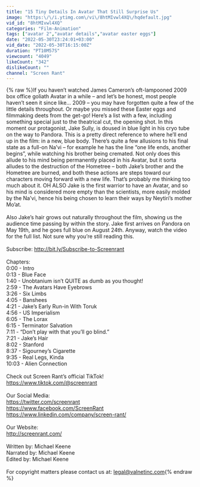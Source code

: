 ```yaml
---
title: "15 Tiny Details In Avatar That Still Surprise Us"
image: "https:\/\/i.ytimg.com\/vi\/8htMIvwl4XQ\/hqdefault.jpg"
vid_id: "8htMIvwl4XQ"
categories: "Film-Animation"
tags: ["avatar 2","avatar details","avatar easter eggs"]
date: "2022-05-30T23:24:01+03:00"
vid_date: "2022-05-30T16:15:00Z"
duration: "PT10M57S"
viewcount: "4049"
likeCount: "342"
dislikeCount: ""
channel: "Screen Rant"
---
```

{% raw %}If you haven’t watched James Cameron’s oft-lampooned 2009 box office goliath Avatar in a while – and let’s be honest, most people haven’t seen it since like… 2009 – you may have forgotten quite a few of the little details throughout. Or maybe you missed these Easter eggs and filmmaking deets from the get-go! Here’s a list with a few, including something special just to the theatrical cut, the opening shot. In this moment our protagonist, Jake Sully, is doused in blue light in his cryo tube on the way to Pandora. This is a pretty direct reference to where he’ll end up in the film: in a new, blue body. There’s quite a few allusions to his final state as a full-on Na’vi – for example he has the line “one life ends, another begins”, while watching his brother being cremated. Not only does this allude to his mind being permanently placed in his Avatar, but it sorta alludes to the destruction of the Hometree – both Jake’s brother and the Hometree are burned, and both these actions are steps toward our characters moving forward with a new life. That’s probably me thinking too much about it. OH ALSO Jake is the first warrior to have an Avatar, and so his mind is considered more empty than the scientists, more easily molded by the Na’vi, hence his being chosen to learn their ways by Neytiri’s mother Mo’at.<br /><br />Also Jake’s hair grows out naturally throughout the film, showing us the audience time passing by within the story. Jake first arrives on Pandora on May 19th, and he goes full blue on August 24th. Anyway, watch the video for the full list. Not sure why you’re still reading this. <br /><br />Subscribe: <a rel="nofollow" target="blank" href="http://bit.ly/Subscribe-to-Screenrant">http://bit.ly/Subscribe-to-Screenrant</a><br /><br />Chapters:<br />0:00 - Intro <br />0:13 - Blue Face<br />1:40 - Unobtanium isn’t QUITE as dumb as you thought!<br />2:59 - The Avatars Have Eyebrows<br />3:26 - Six Limbs<br />4:05 - Banshees<br />4:21 - Jake’s Early Run-in With Toruk<br />4:56 - US Imperialism<br />6:05 - The Lorax<br />6:15 - Terminator Salvation <br />7:11 - “Don’t play with that you’ll go blind.”<br />7:21 - Jake’s Hair<br />8:02 - Stanford<br />8:37 - Sigourney’s Cigarette<br />9:35 - Real Legs, Kinda<br />10:03 - Alien Connection<br /><br />Check out Screen Rant’s official TikTok! <br /><a rel="nofollow" target="blank" href="https://www.tiktok.com/@screenrant">https://www.tiktok.com/@screenrant</a> <br /><br />Our Social Media:<br /><a rel="nofollow" target="blank" href="https://twitter.com/screenrant">https://twitter.com/screenrant</a> <br /><a rel="nofollow" target="blank" href="https://www.facebook.com/ScreenRant">https://www.facebook.com/ScreenRant</a>  <br /><a rel="nofollow" target="blank" href="https://www.linkedin.com/company/screen-rant/">https://www.linkedin.com/company/screen-rant/</a> <br /><br />Our Website:<br /><a rel="nofollow" target="blank" href="http://screenrant.com/">http://screenrant.com/</a><br /><br />Written by: Michael Keene<br />Narrated by: Michael Keene<br />Edited by: Michael Keene<br /><br />For copyright matters please contact us at: legal@valnetinc.com{% endraw %}
